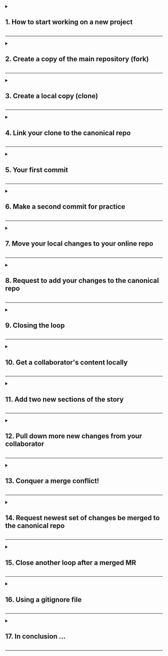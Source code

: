 <details>
<summary><h2>1. How to start working on a new project</h2></summary>

Scenario: You are pointed to a code repository on GitHub (this one) for a project that you just joined. You need to start contributing to this codebase. Where do you start? 

You may know that you can use git version control and/or GitHub to make and save changes (commit), and merge those changes into the main code (pull request). Within the realm of these technologies, there are several different workflows that can be followed. The one we are focusing on here is known as the "fork-and-pull workflow". This will give you a broad base that will enable you to adapt to other workflows as necessary.

![image](https://user-images.githubusercontent.com/13220910/81212295-4bf05a80-8f9a-11ea-8302-99a231f61480.png)

There is a main version of the code that people are collaboratively developing. Each contributor has their own version of this code online and locally. Changes are made locally, sent to their online version, and then combined with the collaborative version of the code. Contributors are able to get the changes from other users by syncing their local version with the collaborative version of the code. Now let's look at that workflow using Git + GitHub terminology.

![image](https://user-images.githubusercontent.com/13220910/155410782-77ba4334-9253-4e1e-a5f0-ac779569fc6d.png)

There is a main version of the code that people are collaboratively developing (`upstream repository`). Each contributor has their own version of this code online (`forked repository`) and locally (`cloned repository`). Changes are saved locally (`commit`), sent to their online version (`pushed to their fork`), and then combined with the collaborative version of the code (`merged with a pull request`). Contributors are able to get the changes from other users by syncing their local version with the collaborative version of the code (`pull the upstream repository`).

We are going to walk through each of these steps within the workflow in this lesson. We will also learn about merge conflicts and what a `.gitignore` file is all about. 

</details>

<hr>

<details>
<summary><h2>2. Create a copy of the main repository (fork)</h2></summary>

The first step in our workflow when working on a new project is to fork the canonical repository. This creates a copy of the repository that is specific to your user on GitHub. Everyone that is working on the project has their own fork of the repository where they can safely make changes without impacting the main code or other contributor's code.

----
**Action:** Fork this repo!

1. Open the main repository home page. You should have been given this link to start the training and you are almost there if you are reading this sentence while on GitHub now. To navigate to the home page view, click `<> Code` at the top of the page (maybe right click and open in a new tab so you don't lose these instructions). The URL should look something like, `https://github.com/[org]/learning-gitflows-[username]` where `[org]` and `[username]` will have values unique to your training.
2. Click the "Fork" button at the top right (see image below).

![image](https://user-images.githubusercontent.com/13220910/81218905-94147a80-8fa4-11ea-9685-09ae5b335bdf.png)

3. If prompted with `Where should we fork ...`, choose your user account.
4. When it is complete, you should be on a new webpage. Instead of `https://github.com/[org]/learning-gitflows-[username]`, you will now see `https://github.com/[username]/learning-gitflows-[username]` at the top.

Congratulations! You've made your own copy of the main repository. Now on to the next section!

</details>

<hr>

<details>
<summary><h2>3. Create a local copy (clone)</h2></summary>

The next step in our workflow is to clone your fork. This creates a local copy of the repository that is specific to your user on GitHub. The local copy is where you will make changes to the codebase. 

----
**Action:** Clone this repo!

![image](https://github.com/CUAHSI/learning-gitflows-template/assets/28936967/53cd6b35-03ec-45d5-bd64-8b889162efd9)

1. Open the GitHub page for your fork, e.g. `https://github.com/[username]/learning-gitflows-[username]`. *A navigation note*: from your fork, you can easily navigate back to the canonical repository by clicking the link next to "forked from" at the top, just below your forked repository name. From the canonical repo page, you can get back to your fork by clicking the fork button on the canonical repo and choosing your existing fork from the list.
2. Click the green `Code` button that has a drop down arrow. Again, make sure you are ***on your fork***. This means that you see `[username]/learning-gitflows-[username]` at the top of the page with `forked from [org]/learning-gitflows-[username]` underneath.
3. Copy the SSH address, not the HTTPS one (see image below). We should have already set up your SSH keys, but if not, follow [these instructions to generate an SSH key](https://help.github.com/en/github/authenticating-to-github/generating-a-new-ssh-key-and-adding-it-to-the-ssh-agent) and [these instructions to add the SSH key to your GitHub account](https://help.github.com/en/github/authenticating-to-github/adding-a-new-ssh-key-to-your-github-account). When you come back to the page, you should have the SSH option.

![image](https://github.com/CUAHSI/learning-gitflows-template/assets/13220910/03273273-ebc7-4d7f-955c-dfaedf68edaa)

4. Open the command line (Windows --> Command Prompt, Mac or Linux --> Terminal). We will instruct you to use specific commands but if you want an overview, [this is a good resource](https://www.g2.com/articles/command-line-interface#cli-vs-gui). Note that the term 'Git Bash' is also used to refer to the command line in this training.
5. Change the working directory ([use `cd`](https://stackoverflow.com/questions/17753986/how-to-change-directory-using-windows-command-line)) to the location where you would like to create the cloned directory (see step 1 in snapshot of command prompt). I would recommend creating a folder somewhere in your D drive to put GitHub projects.
6. Type `git clone [insert URL]` and hit enter (step 2 in snapshot of command prompt), e.g. `git clone git@github.com:[username]/learning-gitflows-[username].git`. Note that you cannot CTRL+V to paste into Git Bash. Right click and choose paste instead.
7. A new folder with the same name as the repository is now available in your working directory. Verify that you are in this folder by running `pwd` (or "print working directory") in the command line. You should see a file path ending with `learning-gitflows-[username]`. If you do not, try running `cd learning-gitflows-[username]` or other combinations of `cd` to "change directories" and navigate to that folder.
8. In the folder, you will find the same files and file structure that you can see on GitHub (step 3 and 4 in snapshot of command prompt; use the command `ls` or `dir` depending on your operating system to inspect the folder contents).
9. The rest of your commands should be run within this folder, `learning-gitflows-[username]`. Run the command `git config pull.rebase false`. This will keep a confusing error message from arising later on.

You have now successfully cloned your fork! Move to the next section.

</details>

<hr>

<details>
<summary><h2>4. Link your clone to the canonical repo</h2></summary>

We refer to online versions of GitHub repositories as "remotes". If you open Git Bash to your project directory (you may need to `cd learning-gitflows-[username]` from the end of the last section) and run `git remote -v`, you will see a list of remotes and their URLs that are currently associated with your local copy. Currently, you have one remote - your fork of the repository - though you will see both a fetch and push option for it. It is referred to as the `origin` because your local copy *originated* from it. 

What we need to do now is link the canonical repository to your local copy. This closes the loop and enables you to pull down changes that collaborators have merged to the main repo into your local version. We refer to the online canonical version as the `upstream` repo and it is a `remote` because it is online.

----
**Action:** Link your cloned repository to the upstream remote.

1. Open the GitHub page for the main (or canonical) repository, `https://github.com/[org]/learning-gitflows-[username]` (reminder: this is the original link you were given to start this course!)
2. Just like in the previous step, click the green dropdown that says `<> Code`
3. Copy the SSH URL (not the HTTPS URL)
4. Open Git Bash to your project's working directory.  
5. Type `git remote add upstream [insert URL]`, e.g. `git remote add upstream https://github.com/[org]/learning-gitflows-[username]`. *Reminder:* you cannot CTRL+V to paste into Git Bash. Right click and choose paste instead.
6. Hit enter.
7. Now, when you run `git remote -v` you should see a list with both an `upstream` remote and an `origin` remote.

You have now set up your new project for collaborative development! We are ready to start making changes. 

</details>

<hr>

<details>
<summary><h2>5. Your first commit</h2></summary>

You are now ready to start contributing your own content to the project! Normally, you would be adding new files, editing lines of code, etc; however, to keep this tutorial programming language-agnostic, we will be editing text in a Markdown document. You may have already learned about Markdown but if not, visit [this quick article](https://guides.github.com/features/mastering-markdown/) to learn about it. In addition, we are going to start introducing a lot of new `git` commands. We will share the ones you need to know but [this is a helpful reference sheet](https://education.github.com/git-cheat-sheet-education.pdf) of other git commands!

We will be using the `dryville_story.md` file to illustrate changes to a repository. First, you will make a change and then save it with Git.

----
**Action:** Add text to the story and commit your change.

1. Before we make any changes, let's check that we are starting from a clean slate. Run `git status` in Git Bash in your project directory. You should see a message that says "nothing to commit". This means that there are no changes on your local copy and it exactly matches the content on your remote fork (the `origin` repo). This is good!
1. Now, open the `dryville_story.md` file locally on your computer in a text editor. Any text editor will do, such as [Notepad++](https://notepad-plus-plus.org/downloads/) or TextEdit on Macs. Currently, there is a title (denoted by `#`) and two sub-headers (denoted by `##`) with text. You can also see the syntax for hyperlinks, `[text that appears](link/to/the/website)`. To see how this syntax is rendered on GitHub, open the `dryville_story.md` file on GitHub by going to the main repo (`https://github.com/[org]/learning-gitflows-[username]`) and clicking the file name.
1. Now, we will add the next section of the story (we are recreating the story available [here on the USGS Water Science School](https://www.usgs.gov/special-topic/water-science-school/science/story-water-dryville)). Open that link. The next section in the story that we don't have in our file yet is called "Getting Water to Your Homes". Add the title (use `##`), the body text, and the appropriate link for the words "over 8 pounds a gallon" to the `dryville_story.md` file locally. Save the file.
1. Now, we have made a change in our local repo. If you run `git status` in Git Bash, you should see the words "modified: dryville_story.md". This means that Git detects a new change. At this point, you could run `git diff` to visually see the changes you made: red = original, green = changed (if you do this and see a `:` at the bottom of your bash window, type `q` to get out of the diff view before proceeding). You will also see the words "no changes added to commit". This is because we have not told Git to record these changes; we have not "staged" them. 
1. We now need to stage these changes so that they can be included in our commit. To stage our changes, run `git add dryville_story.md`. Now when you run `git status`, you see that the "modified: dryville_story.md" change is listed under "Changes to be committed". We are now ready to make a commit. A commit is really just a way to click "save" on a certain change or set of changes and give them a description (read more [here](https://www.w3schools.com/git/git_commit.asp)). 
1. To make a commit, run `git commit -m "[insert your message here]"`. For this change, we will run `git commit -m "add getting-water-to-your-homes section"`. Any change that was listed under the "Changes to be committed" section when we ran `git status` will be included in this commit.
1. Run `git status` again. We should be back to where we started. There is "nothing to commit" because we don't have any additional changes to the repository content - we already committed our only changes. However, you will also see that it says "Your branch is ahead of 'origin/main' by 1 commit". We'll talk about that later.

You have now made a commit and recorded your changes with Git! Go ahead and move on to the next section.

</details>

<hr>

<details>
<summary><h2>6. Make a second commit for practice</h2></summary>

Practice makes perfect - let's make a second commit to our local repo.

----
**Action:** Add the next section's text and commit this change.

1. If you run `git status` in Git Bash  right now, you should see a message that says "nothing to commit" and also "Your branch is ahead of 'origin/main' by 1 commit". 
1. Open the `dryville_story.md` file on your computer and add the next section of [the story](https://www.usgs.gov/special-topic/water-science-school/science/story-water-dryville), which is called "Dryville's First Water Works". Keep the same formatting as before (`##` for the title, `[inline text](url)` for hyperlinks). Save the file.
1. We have now made a second change in our local repo. If you run `git status` in Git Bash, you should see the words "modified: dryville_story.md". This means that Git detects your change. You will also see the words "no changes added to commit". This is because we still need to stage our changes. Note that you will still see "Your branch is ahead of 'origin/main' by 1 commit" - more on that later.
1. Run `git add dryville_story.md` to stage these changes so that they can be included in our next commit. Now when you run `git status`, you see that the "modified: dryville_story.md" change is listed under "Changes to be committed". We are now ready to make a commit.
1. Run `git commit -m "add dryvilles-first-water-works section"` to make a second commit.
1. Run `git status` again. We should be back to where we started. There is "nothing to commit" because we don't have any additional changes to the repository content - we already committed our changes. However, you will now see that it says "Your branch is ahead of 'origin/main' by 2 commits". We'll talk about that next.

You have now made two commits and recorded your changes with Git! Head to the next section.

</details>

<hr>

<details>
<summary><h2>7. Move your local changes to your online repo</h2></summary>

At this point, we have made our file changes and are satisfied with the state of our local repository. It is time to join these changes with the main repository so that our collaborators can use them. Before we can merge our changes with the main repository, we need to get our local changes onto our fork on GitHub.

----
**Action:** Push your changes to your GitHub fork. 

1. If you run `git status` in Git Bash  right now, you should see a message that says "nothing to commit" and also "Your branch is ahead of 'origin/main' by 2 commits". This means that our local version has 2 new changes that do not appear in our remote fork (called the `origin` because our local version *originated* from it). 
1. Go to your fork's webpage (`https://github.com/[username]/learning-gitflows-[username]`) and click on the `X commits` button (see image below). At this time, you should only see commits that occurred before you started working on the repository (instructors prepped the repo by making commits).
1. To get our local changes to appear on our remote fork, we need to "push" them there. To do so, run `git push`. By default, it will push changes up to the `origin` remote `main` branch (we aren't using branching just yet, so everything is the `main` branch). If you want to be more explicit, you can run `git push [remote name] [branch name]`. For example, `git push origin main` will do the same as `git push`.
1. After you run this successfully, you will see `To github.com:[username]/learning-gitflows-[username].git` near the bottom. It is telling you where those changes went, which is to your remote fork. Yay!
1. Go to your fork's webpage (`https://github.com/[username]/learning-gitflows-[username]`) and click on the `X commits` button (see image below). You should see your two commit messages appear there.

![image](https://github.com/CUAHSI/learning-gitflows-template/assets/13220910/6d19c388-6332-486b-b82e-3c8794a79f5e)

You have pushed your changes up to GitHub! Carry on to the next section.

</details>

<hr>

<details>
<summary><h2>8. Request to add your changes to the canonical repo</h2></summary>

With the new changes on your fork, you are now ready to create a pull request (PR). A PR bundles all of your commits together and *requests* that they be *pulled* into the canonical repository. When a PR is opened, you typically request that a collaborator review your changes. They can look at your PR and examine how the sum of all of your commits differ from the existing canonical repo. They can make suggestions for revisions to specific lines and ask for changes before they merge your contributions into the main repo. 

For now, we will discuss how to open a pull request.

----
**Action:** Open a pull request. 

1. Go to **your fork's** webpage (`https://github.com/[username]/learning-gitflows-[username]`). Near the top, you will see a "Contribute" button (see image below). Click that button, and then click "Open pull request".

![image](https://user-images.githubusercontent.com/5882743/154136024-be54e8a7-7c24-4cca-a1d2-5e376547f59c.png)

2. Before your pull request is actually created, you should verify that you are requesting the correct changes be merged with the correct repository. For now, we are not working with branches, so don't worry about the fields that say "main". However, you should verify that the `base repository` is set to the project canonical repo (`[org]/learning-gitflows-[username]` in this case) and that the `head repository` is set to your fork (`[username]/learning-gitflows-[username]`). You also need to verify the commits lists. It should list the two that you just created.
3. When you have checked those things, you can click the green "Create pull request" button.
4. You still haven't made the pull request yet - one more step. You now need to title your pull request and add a description about your changes. [Here is an article about some common best practices when it comes to PRs](https://www.atlassian.com/blog/git/written-unwritten-guide-pull-requests). In your description, make sure to reference this issue by typing `#[issue number]`. 
5. Once you add a title and description, click the cog next to the `Reviewers` feature on the right bar and select your course contact as the reviewer from the drop-down menu. **Note - if you do not have the option to add a reviewer, do step 6 and then add the reviewer after.** You may not have the correct permissions to add a reviewer and should reach out to your course contact.
6. Now you are ready - click "Create pull request"

You have now successfully created a PR! Wait for your PR to be reviewed and merged. Once your PR has been merged, start on the next section.

</details>

<hr>

<details>
<summary><h2>9. Closing the loop</h2></summary>

Congratulations - your PR was merged and you have successfully changed the canonical repository. You are almost a Git Pro! 

Merging a PR creates a commit on the canonical repository. Even though the most recent changes were your additions, technically your fork and local repository do not have that "merge" commit and are now out-of-date with the canonical repo. So, what we will do now is learn how to close the loop after your PR is merged. This step is represented in the image below by the arrow that goes from the `Upstream Repository` cloud down to the `User 1/2 Local Repository` computers in the image below (this is the same image we saw at the beginning of the training).

![image](https://user-images.githubusercontent.com/13220910/155410782-77ba4334-9253-4e1e-a5f0-ac779569fc6d.png)

----
**Action:** Close the loop. 

1. Open Git Bash and make sure you are in your project's directory. Reminder: use `pwd` to see where you are and if you don't see `learning-gitflows-[username]` as the final part of the path, then you will need to use `cd` to navigate to that project directory.
1. Pull down changes from the canonical repository (aka the "upstream" remote) by running `git pull upstream main`.
1. We now have changes locally that do not appear on our fork (aka the "origin" remote). So if we run `git status`, we get the message "Your branch is ahead of 'origin/main' by X commits".
1. Just like we did earlier, we can push our local changes to our fork by running `git push` (or `git push origin main` to be explicit).
1. Now when you run `git status`, you should see that everything is up-to-date and there is nothing to commit. 

You have successfully closed the loop after your PR was merged! ***Before you go on to the next section, your instructor will need to take an action. Ping them to get them to do it*** (maybe something like `Hey [course instructor], I just finished step 9 where I closed the loop between the main repo and my local copy!`), and wait until after they have confirmed things are ready before you move on to the next section.

</details>

<hr>

<details>
<summary><h2>10. Get a collaborator's content locally</h2></summary>

Scenario: After your content was merged, a collaborator tells you that they added additional content. You want to keep working, but you don't want to duplicate anything they did. You now need to pull in their content to your local repository before you continue working. Don't worry, we have done this before. We just need to pull down any new changes from the canonical repository!

----
**Action:** Pull down a collaborator's contributions to the canonical repository. 

1. First, verify that you did indeed close the loop after merging your PR (see previous section).
1. Now, visit that canonical repository on GitHub and look at the commits (go to `https://github.com/[org]/learning-gitflows-[username]` and click on "X commits" just below the green `<> Code` button). You should see a new commit that was not created by you. 
1. Click on the commit name to see what changes were made. Looks like your collaborator added the next section of the story! 
1. Our goal is to continue this work and add another section but first, we need to get our collaborator's changes locally. Before pulling down changes, verify that you don't have any uncommitted changes locally. Run `git status` and look for the phrase, "nothing to commit". If that does not appear, go back to step 1 in this list.
1. Next, pull their changes down using `git pull upstream main`. Remember, the "canonical repository" is referred to as the "upstream" remote in git commands.
1. Now when you open your `dryville_story.md` file locally, you should see the "Be Gone, Dirty Water" section is the last in the file. 

Great! You successfully pulled down contributions that someone else on your team made to the repository. Next, we will add another section. 

</details>

<hr>

<details>
<summary><h2>11. Add two new sections of the story</h2></summary>

Time to add on to this story. We've done this a couple times now, so the edit-save-add-commit pattern should be getting familiar.

----
**Action:** Add text for the next two sections and commit those changes.

1. ***Ping your instructor and let them know that you have arrived at this step. There is something that they need to do.***
1. If you run `git status` in Git Bash  right now, you should see a message that says "nothing to commit" and also "Your branch is ahead of 'origin/main' by 1 commit" (that one commit is the one from your collaborator that has not yet been pushed to your fork). 
1. Open the `dryville_story.md` file on your computer and add the next section of [the story](https://www.usgs.gov/special-topic/water-science-school/science/story-water-dryville), which is called "Your First Flood". Keep the same formatting as before (`##` for the title, `[inline text](url)` for hyperlinks). Save the file.
1. If you run `git status` in Git Bash, you should see the words "modified: dryville_story.md". This means that Git detects your change. You will also see the words "no changes added to commit". This is because we still need to stage our changes. Note that you will still see "Your branch is ahead of 'origin/main' by 1 commit" - we still haven't pushed since we pulled down our collaborator's changes. At this point, you could also run `git diff` to visually see the changes you made: red = original, green = changed (if you do this and see a `:` at the bottom of your bash window, type `q` to get out of the diff view before proceeding). 
1. Run `git add dryville_story.md` to stage these changes so that they can be included in our next commit. Now when you run `git status`, you see that the "modified: dryville_story.md" change is listed under "Changes to be committed". We are now ready to make a commit.
1. Run `git commit -m "add your-first-flood section"` to make a commit.
1. Run `git status` again. We should be back to where we started. There is "nothing to commit" because we don't have any additional changes to the repository content - we already committed our changes. However, you will now see that it says "Your branch is ahead of 'origin/main' by 2 commits".
1. Now repeat for "Storing Water for a Rainy Day". Copy and paste text from [the complete story](https://www.usgs.gov/special-topic/water-science-school/science/story-water-dryville). Keep the same formatting as before (`##` for the title, `[inline text](url)` for hyperlinks). Save the file.
1. Run `git add dryville_story.md` to stage these changes.
1. Run `git commit -m "add storing-water-for-a-rainy-day section"` to make a commit.
1. Now `git status` shows that we are ahead of `origin/main` by 3 commits.

You have now made two new commits. There's still more to learn - on to the next part!

</details>

<hr>

<details>
<summary><h2>12. Pull down more new changes from your collaborator</h2></summary>

We just made two commits that added two new sections of the story to our `dryville_story.md` file. Huzzah! Everything is peachy. However, while you were doing that, your collaborator also decided to add to the story and they committed before you. Now, we need to once again pull down their changes before moving on.

----
**Action:** Pull down your collaborator's most recent additions. 

1. Do not proceed with this step until your instructor has verified that it's OK to go on! (You pinged them in the last step, remember?)
1. Before pulling down changes, verify that you don't have any uncommitted changes locally. Run `git status` and look for the phrase, "nothing to commit".
1. Next, pull their changes down using `git pull upstream main`. 
1. Uh oh, there seems to be an issue. When we pulled down those changes, the message "CONFLICT (content): Merge conflict in dryville_story.md" appeared. We must have been editing the same line of the file as our collaborator.

Your first merge conflict! Everything will be OK, promise :) 

</details>

<hr>

<details>
<summary><h2>13. Conquer a merge conflict!</h2></summary>

In the last step, we pulled down changes from our collaborator and realized that there was a merge conflict. This occurs when you edit the same line of code. In this case, you both added on to the last line of the file. Don't worry - merge conflicts are not as intimidating as they may seem. Let's do this!

----
**Action:** Fix the merge conflict. 

1. Open your local `dryville_story.md` file.
1. Scroll through the file and look for where the merge conflict happens. Merge conflicts are denoted by `<<<<<<<` at the start and `>>>>>>>` at the end. Sometimes, there are multiple conflicts and each will be sectioned off with the left and right pointing carrots.
1. We have one merge conflict in this situation, so that makes this easier. Merge conflicts happen because Git doesn't know which are the correct lines. A human needs to intervene and decide what to keep and what not to keep. Look at your conflict in `dryville_story.md`. The content between `<<<<<<< HEAD` and `=======` is the content that existed in your version of the file before you attempted to pull other changes. The content between `=======` and `>>>>>>>` is what you pulled down and tried to merge. Examine the differences between the content in those sections.
1. The most obvious difference is that your version has the `Your First Flood` section, while the version you are trying to merge does not. So, you would want to keep the `Your First Flood` text. Cut and paste that section so that it is outside and above the `<<<<<<< HEAD` section (see below).

```
## Your First Flood

You're again happy until the first desert downpour hits. The rain flows down the hills (runoff) into Dryville's town center and suddenly you have your first flood — more unwanted water (and the mud it carries with it) to deal with. You decide to build a set of storm drains to fix this problem. Lay some more (this time BIG) pipes through town with intakes where the water collects in low spots. Storm water will flow into these pipes and be sent on its way downhill into your creek. Another problem solved.

But when the storm hit, Dryville Creek overflowed and flooded some houses that were built on the flood plain, the flat ground alongside of the creek. You can do two things here. Look at the lay of the land and decide what parts of the creek bed will flood most often when it really rains and don't allow people to build houses there, or build a dam upstream to create a reservoir to trap storm water before it floods into town. Your reservoir can then release the water slowly over a long period of time, thus preventing floods and recharging ground water.

<<<<<<< HEAD
## Storing Water for a Rainy Day

You start thinking... a reservoir (you can call it a lake) above town could really serve a lot of purposes. A lake will provide a place for you to have fun — go swimming, boating, catch catfish, and relax. You can run your water-supply intake pipes from the lake instead of from your creek, especially since the flood destroyed your water-intake pumping station. With a dam you can release only the amount of water you want into the creek below the dam, thus making sure you have just the right amount of water running in Dryville Creek at all times. A dam would even help prevent flooding downstream because you can hold extra rainfall and runoff during a storm and slowly release it afterward. You can build a bigger paddle wheel, or, better yet, construct a real [hydroelectric power plant](https://www.usgs.gov/special-topic/water-science-school/science/hydroelectric-power-water-use) in your dam to start generating electricity! More problems solved.
=======
## Storing Water for a Rainy Day

You start thinking... a reservoir (you can call it a lake) above town could really serve a lot of purposes. A lake will provide a place for you to have fun — go swimming, boating, catch catfish, and relax. You can run your water-supply intake pipes from the lake instead of from your creek, especially since the flood destroyed your water-intake pumping station. With a dam you can release only the amount of water you want into the creek below the dam, thus making sure you have just the right amount of water running in Dryville Creek at all times. A dam would even help prevent flooding downstream because you can hold extra rainfall and runoff during a storm and slowly release it afterward. You can build a bigger paddle wheel, or, better yet, construct a real hydroelectric power plant in your dam to start generating electricity! More problems solved.
>>>>>>> afd002e4b66f31f815e4236ffa6ea3e17f127e1d
```

5. Now, continuing on. Examine the differences between the "Storing Water for a Rainy Day" sections. Can you find any?
6. The only difference should be that your version (the top one) has a hyperlink for the hydroelectric power plant, while the version that is being merged does not. So, we actually want to keep only the version that you created. 
7. Delete the content between `=======` and `>>>>>>>` (the bottom section).
8. Now you are left with the merge conflict symbols and the correct version of the "Storing Water for a Rainy Day" section. Delete all of the symbols related to the merge conflict (`<<<<<<< HEAD`, `=======`, and `>>>>>>> [random letters/numbers]`). Now, you should be back to where you started (which happens in merge conflict resolution sometimes).
9. Save the file.
10. The last step for resolving a merge confict is to commit your changes. Follow the same pattern as before. Running `git status` will show you that you have an unresolved merge conflict. Just as before, run `git add dryville_story.md` to stage your changed file. Then commit by running `git commit -m "resolve merge conflict"`. 
11. Now, when you run `git status` you will see that you don't have any changes to commit (but your branch is still ahead of `origin/main` - which is fine and will be addressed next).

You successfully resolved a conflict! Continue the course in the next section.

</details>

<hr>

<details>
<summary><h2>14. Request newest set of changes be merged to the canonical repo</h2></summary>

We are now ready to push our local changes (including the resolved merge conflict) up to our fork (aka remote "origin"). Then, we can open a pull request (PR). 

----
**Action:** Push your changes to your GitHub fork and open a PR. 

1. If you run `git status` in Git Bash  right now, you should see a message that says "nothing to commit" and also "Your branch is ahead of 'origin/main' by X commits". Our local version has new changes that do not appear in our fork (aka the remote `origin` because our local version *originated* from it). 
1. Just as before, we need to "push" our local changes to our remote fork. Run `git push origin main` to do so. 
1. Go to **your fork's** webpage (`https://github.com/[username]/learning-gitflows-[username]`) and click on the `X commits` button (just below the green `<> Code` button). You should see your new commit messages appear there.
1. Now, click the "Code" tab to go back to your fork's home page. Near the top, you will see a "Contribute" button. Click that button, and then click "Open pull request".
1. Before your pull request is actually created, you need to verify that you are requesting the correct changes be merged with the correct repository. Remember, we are not working with branches, so don't worry about the fields that say "main". However, you should verify that the `base repository` is set to the project canonical repo (`[org]/learning-gitflows-[username]`) and that the `head repository` is set to your fork (`[username]/learning-gitflows-[username]`).
1. After verifying, click the green "Create pull request" button.
1. Add a title to your pull request and a description about your changes.
1. Once you add a title and description, click the cog next to the `Reviewers` feature on the right bar and select your course contact as the reviewer from the drop-down menu. If you do not have the option to add a reviewer, do step 9 and then add the reviewer after.
1. Now, click "Create pull request".

You have successfully made a second pull request! Wait for your PR to be reviewed and merged. Once your PR has been merged, read the next section.

</details>

<hr>

<details>
<summary><h2>15. Close another loop after a merged MR</h2></summary>

Your PR was merged! Yay! Now, remember that "closing the loop" thing we did after our last PR was merged? Let's do it again.

Merging a PR creates a commit on the canonical repository. Even though the most recent changes were your additions, technically your fork and local repository do not have that "merge" commit and are now out-of-date with the canonical repo. So, we need to close the loop.

----
**Action:** Close the loop. 

1. Open Git Bash and make sure you are in your project's directory (reminder: use `cd`).
1. Pull down changes from the canonical repository (aka the "upstream" remote) by running `git pull upstream main`.
1. We now have changes locally that do not appear on our fork (aka the "origin" remote). So if we run `git status`, we get the message "Your branch is ahead of 'origin/main' by X commits".
1. Just like we did earlier, we can push our local changes to our fork by running `git push` (or `git push origin main` to be explicit).
1. Now when you run `git status`, you should see that everything is up-to-date and there is nothing to commit. 

You have once again closed the loop after your PR was merged! We are almost done - head to the next section to learn about our last new topic.

</details>

<hr>

<details>
<summary><h2>16. Using a gitignore file</h2></summary>

The last topic we are going to cover in this tutorial is the `.gitignore` file. These files are used when you have a local file that you don't want to track changes to in a commit or put on GitHub. You simply add the name of the file (including directory structure when applicable) to the `.gitignore` file to have Git *ignore* it (see what they did there?). This practice is often used for intermediate files created by processes within your repo, temporary files, or really large data that need to be stored elsewhere. Additional information about `.gitignore` files can be found in [this article](https://www.pluralsight.com/guides/how-to-use-gitignore-file).

----
**Action:** Add a file and then gitignore it.

1. First, open the `.gitignore` file that is in your local directory using a text editor (for example, Notepad++). It should be completely empty. If you don't see this file, try changing your settings so that you can see hidden files. On Mac, run `Command + Shift + .` to reveal them. On Windows, click `View > Show > Hidden items` in the File Explorer.
1. Next, download [this image](https://www.usgs.gov/media/images/icon-teaching) (right click and choose "Save image as") and save as `wss-icon-small-teacher.png` in your `learning-gitflows-[username]` folder on your computer. 
1. Now in Git Bash, run `ls` to "list" the items in your current working directory. You should see the following: `dryville_story.md`, `README.md` and `wss-icon-small-teacher.png`. Note that the `.gitignore` file doesn't show up with `ls` because it is technically a "hidden" file (starts with a `.`).
1. So, you've added a new file to your repository. Now, run `git status`. Git shows that `wss-icon-small-teacher.png` is an untracked file. We could leave it like that and just try to remember to not commit it, but that seems risky. The more foolproof way is to to add it to the `.gitignore` file.  
1. Copy the filename `wss-icon-small-teacher.png` and paste into the `.gitignore` file. Save the file.
1. Now run `git status`. It no longer shows `wss-icon-small-teacher.png` as an untracked file, but instead shows that we have modified `.gitignore`. That is because this file is version controlled - whenever we change it, we push those changes to the main repository so that everyone uses the same one. 
1. Now, commit your changes to `.gitignore` and push to your fork.  
```
git add .gitignore
git commit -m "add downloaded image to gitignore"
git push origin main
```
8. Finally, create a pull request. Make sure to add your course contact as a reviewer of your PR. Revisit the step "Request to add your changes to the canonical repo" if you need any reminders for how to do this.

Once you open your PR, wait for it to be reviewed and merged. Once your PR has been merged, you can read the final section.

</details>

<hr>

<details>
<summary><h2>17. In conclusion ...</h2></summary>

Welcome to the end of the hands on tutorial with Git and GitHub! You have now been exposed and practiced the basic workflow that is common for collaborating on codebases in open science. Below is a summary of all the concepts you learn. Feel free to screenshot/copy/bookmark that section to use as a reference in the future. At the very end of this section, we share resources that you may be interested in exploring later as you embark on your journey to become a Git and collaborative coding expert!

## The conceptual diagram of the workflow you just learned/used 

![image](https://user-images.githubusercontent.com/13220910/155410782-77ba4334-9253-4e1e-a5f0-ac779569fc6d.png)

## A summary list of commands that were used.

### Setting up a new project

1. Fork the canonical repo to your username.
1. Create a local copy of your fork - copy the SSH URL from **your fork's** GitHub page, then in Git Bash run `git clone [insert your fork's SSH URL]`.
1. Add the canonical repo as a remote to your local version - copy the SSH URL from **the canonical repo's** GitHub page, then in Git Bash run `git remote add upstream [insert canonical repo's SSH URL]`.
1. Verify that you are ready to go with remotes - run `git remote -v` and check that your fork's URL is next to `origin` and the canonical repo is listed next to `upstream`.

### Saving a change locally

1. Change the file(s).
1. Inspect what changes git detects - run `git status`
1. Stage the files that you want to include in your commit - `git add [insert file name]`. Pro tip: use `git add .` to stage all changed files listed with `git status`.
1. Commit your staged changes - `git commit -m "[commit message here]"`

### Moving your local commits to your fork

1. Run `git push origin main`
1. Look at the "commits" page on your fork on GitHub to see your new commits (click "X commits" below the green `<> Code` dropdown button).

### Adding your changes to the canonical repository

1. Once you have changes on your fork that make it different from the canonical repository, go to your fork's GitHub page and click "New pull request". 
1. In the next screen, verify that the `base` repository shows the canonical and the `head` repository shows your fork. 
1. Click "Create pull request".
1. Add a title and description. Include a reviewer. If the PR addresses specific [issues](https://docs.github.com/en/issues/tracking-your-work-with-issues/about-issues) in your GitHub repo, link to them by adding `#[issue number]` in your description.
1. The reviewer will approve/merge the changes.
1. Close the loop by pulling down the changes from upstream to your local repo - `git pull upstream main`

### Handling merge conflicts

1. If you have a merge conflict after pulling down changes, look in the file(s) that have been flagged as having conflicts.
1. Inspect the content between `<<<<<<< HEAD` and `=======`, which is the content that existed before the merge (likely your local content).
1. Now inspect the content between `=======` and `>>>>>>> [string of letters and numbers]`, which is the content that is trying to be merged with what currently exists locally (likely the remote content).
1. Decide what of that content to keep and what to delete.
1. Remove the merge conflict symbols, `<<<<<<< HEAD`, `=======`, and `>>>>>>> [string of letters and numbers]`.
1. Save the file and then commit your merge resolution (see above for making commits). The the message "resolve merge conflict" is often used.

## Feeling confident? Explore more!

There is a lot more Git that can be learned, but the above are the basics that will probably be enough for awhile. As you start to get more advanced, there may be some additional concepts/commands you should learn such as, 

* Temporarily hiding changes in order to pull upstream changes to avoid conflicts (`git stash`, `git stash apply`),
* branching (`git switch -c`, `git checkout`), and
* [much more](https://git-scm.com/doc)!

Congratulations - you completed the tutorial!

</details>

<hr>
